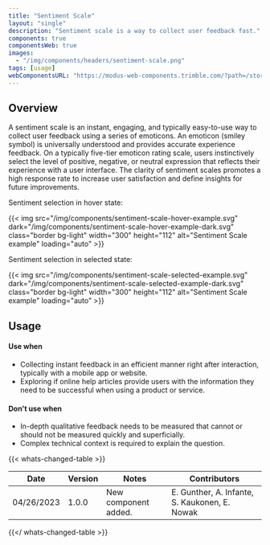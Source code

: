 ```yaml
---
title: "Sentiment Scale"
layout: "single"
description: "Sentiment scale is a way to collect user feedback fast."
components: true
componentsWeb: true
images:
  - "/img/components/headers/sentiment-scale.png"
tags: [usage]
webComponentsURL: "https://modus-web-components.trimble.com/?path=/story/components-sentiment-scale--default"
---
```


## Overview

A sentiment scale is an instant, engaging, and typically easy-to-use way to collect user feedback using a series of emoticons. An emoticon (smiley symbol) is universally understood and provides accurate experience feedback. On a typically five-tier emoticon rating scale, users instinctively select the level of positive, negative, or neutral expression that reflects their experience with a user interface. The clarity of sentiment scales promotes a high response rate to increase user satisfaction and define insights for future improvements.

Sentiment selection in hover state:

{{< img src="/img/components/sentiment-scale-hover-example.svg" dark="/img/components/sentiment-scale-hover-example-dark.svg" class="border bg-light" width="300" height="112" alt="Sentiment Scale example" loading="auto" >}}

Sentiment selection in selected state:

{{< img src="/img/components/sentiment-scale-selected-example.svg" dark="/img/components/sentiment-scale-selected-example-dark.svg" class="border bg-light" width="300" height="112" alt="Sentiment Scale example" loading="auto" >}}

## Usage

#### Use when

- Collecting instant feedback in an efficient manner right after interaction, typically with a mobile app or website.
- Exploring if online help articles provide users with the information they need to be successful when using a product or service.

#### Don't use when

- In-depth qualitative feedback needs to be measured that cannot or should not be measured quickly and superficially.
- Complex technical context is required to explain the question.

{{< whats-changed-table >}}

| Date       | Version | Notes                | Contributors                                  |
| ---------- | ------- | -------------------- | --------------------------------------------- |
| 04/26/2023 | 1.0.0   | New component added. | E. Gunther, A. Infante, S. Kaukonen, E. Nowak |

{{</ whats-changed-table >}}
